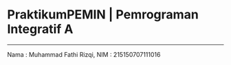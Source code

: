 # PraktikumPEMIN | Pemrograman Integratif A #
---
Nama : Muhammad Fathi Rizqi, NIM : 215150707111016
